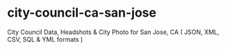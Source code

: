 # city-council-ca-san-jose
City Council Data, Headshots &amp; City Photo for San Jose, CA ( JSON, XML, CSV, SQL &amp; YML formats )
